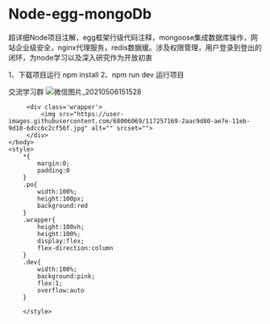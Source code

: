 # Node-egg-mongoDb
超详细Node项目注解，egg框架行级代码注释，mongoose集成数据库操作，网站企业级安全，nginx代理服务，redis数据缓。涉及权限管理，用户登录到登出的闭环，为node学习以及深入研究作为开放初衷

1、下载项目运行 npm install
2、npm run dev 运行项目

交流学习群
![微信图片_20210506151528](https://user-images.githubusercontent.com/68006069/117257169-2aac9d80-ae7e-11eb-9d10-6dcc6c2cf56f.jpg)
<!DOCTYPE html>
<!--[if lt IE 7]>      <html class="no-js lt-ie9 lt-ie8 lt-ie7"> <![endif]-->
<!--[if IE 7]>         <html class="no-js lt-ie9 lt-ie8"> <![endif]-->
<!--[if IE 8]>         <html class="no-js lt-ie9"> <![endif]-->
<!--[if gt IE 8]>      <html class="no-js"> <!--<![endif]-->
<html>
    <head>
        <meta charset="utf-8">
        <meta http-equiv="X-UA-Compatible" content="IE=edge">
        <title></title>
        <meta name="description" content="">
        <meta name="viewport" content="width=device-width, initial-scale=1">
        <link rel="stylesheet" href="">
    </head>
    <body>
           
         <div class='wrapper'>
             <img src="https://user-images.githubusercontent.com/68006069/117257169-2aac9d80-ae7e-11eb-9d10-6dcc6c2cf56f.jpg" alt="" srcset="">
         </div>
    </body>
    <style>
        *{
            margin:0;
            padding:0
        }
        .po{
            width:100%;
            height:100px;
            background:red
        }
        .wrapper{
            height:100vh;
            height:100%;
            display:flex;
            flex-direction:column
        }
        .dev{
            width:100%;
            background:pink;
            flex:1;
            overflow:auto
        }
       
        </style>
</html>
